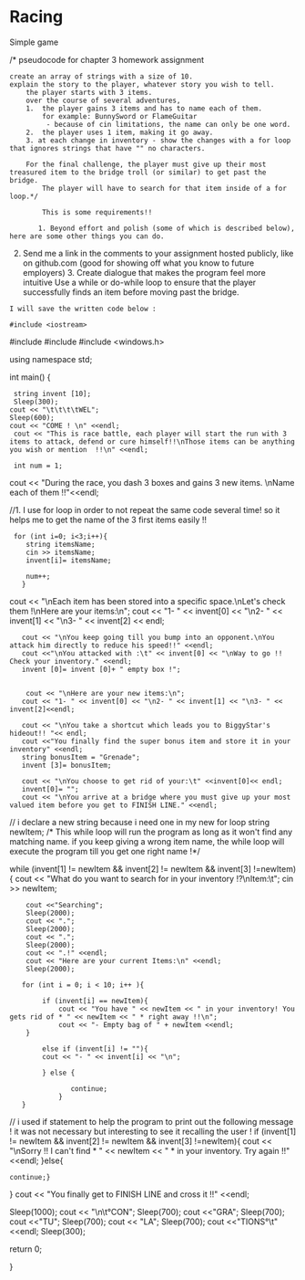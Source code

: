 # Racing
Simple game 

/*
    pseudocode for chapter 3 homework assignment

    create an array of strings with a size of 10.
    explain the story to the player, whatever story you wish to tell.
        the player starts with 3 items.
        over the course of several adventures, 
        1.  the player gains 3 items and has to name each of them.
            for example: BunnySword or FlameGuitar
             - because of cin limitations, the name can only be one word.
        2.  the player uses 1 item, making it go away.
        3. at each change in inventory - show the changes with a for loop that ignores strings that have "" no characters.
        
        For the final challenge, the player must give up their most treasured item to the bridge troll (or similar) to get past the bridge.
            The player will have to search for that item inside of a for loop.*/
            
            This is some requirements!!
            
           1. Beyond effort and polish (some of which is described below), here are some other things you can do.

   2. Send me a link in the comments to your assignment hosted publicly, like on github.com (good for showing off what you know to future employers)
    3. Create dialogue that makes the program feel more intuitive
    Use a while or do-while loop to ensure that the player successfully finds an item before moving past the bridge.
    
    I will save the written code below :
    
    #include <iostream>
#include <string>
#include<cstring>
#include <windows.h>

using namespace std;

int main()
{

     string invent [10];
     Sleep(300);
    cout << "\t\t\t\tWEL";
    Sleep(600);
    cout << "COME ! \n" <<endl;
     cout << "This is race battle, each player will start the run with 3 items to attack, defend or cure himself!!\nThose items can be anything you wish or mention  !!\n" <<endl;

     int num = 1;

 cout << "During the race, you dash 3 boxes and gains 3 new items. \nName each of them !!"<<endl;

 //1. I use for loop in order to not repeat the same code several time! so it helps me to get the name of  the 3 first items easily !!

     for (int i=0; i<3;i++){
        string itemsName;
        cin >> itemsName;
        invent[i]= itemsName;

        num++;
       }

   cout << "\nEach item has been stored into a specific space.\nLet's check them !\nHere are your items:\n";
       cout << "1- " << invent[0] << "\n2- " << invent[1] << "\n3- " << invent[2] << endl;

       cout << "\nYou keep going till you bump into an opponent.\nYou attack him directly to reduce his speed!!" <<endl;
       cout <<"\nYou attacked with :\t" << invent[0] << "\nWay to go !! Check your inventory." <<endl;
       invent [0]= invent [0]+ " empty box !";


        cout << "\nHere are your new items:\n";
       cout << "1- " << invent[0] << "\n2- " << invent[1] << "\n3- " << invent[2]<<endl;

       cout << "\nYou take a shortcut which leads you to BiggyStar's hideout!! "<< endl;
       cout <<"You finally find the super bonus item and store it in your inventory" <<endl;
       string bonusItem = "Grenade";
       invent [3]= bonusItem;

       cout << "\nYou choose to get rid of your:\t" <<invent[0]<< endl;
       invent[0]= "";
       cout << "\nYou arrive at a bridge where you must give up your most valued item before you get to FINISH LINE." <<endl;

// i declare a new string because i need one in my new for loop
          string newItem;
          /* This while loop will run the program as  long as it won't find any matching name.
          if you keep giving a wrong item name, the while loop will execute the program till you get one right name !*/

while (invent[1] != newItem && invent[2] != newItem && invent[3] !=newItem){
        cout << "What do you want to search for in your inventory !?\nItem:\t";
        cin >> newItem;

        cout <<"Searching";
        Sleep(2000);
        cout << ".";
        Sleep(2000);
        cout << ".";
        Sleep(2000);
        cout << ".!" <<endl;
        cout << "Here are your current Items:\n" <<endl;
        Sleep(2000);

       for (int i = 0; i < 10; i++ ){

            if (invent[i] == newItem){
                cout << "You have " << newItem << " in your inventory! You gets rid of * " << newItem << " * right away !!\n";
                cout << "- Empty bag of " + newItem <<endl;
        }

            else if (invent[i] != ""){
            cout << "- " << invent[i] << "\n";

            } else {

                   continue;
                }
       }

// i used if statement to help the program to print out the following message ! it was not necessary but interesting to see it recalling the user !
if (invent[1] != newItem && invent[2] != newItem && invent[3] !=newItem){
    cout << "\nSorry !! I can't find * " << newItem << " * in your inventory. Try again !!" <<endl;
}else{

    continue;}
}
cout << "You finally get to FINISH LINE and cross it !!" <<endl;

Sleep(1000);
cout << "\n\t°CON";
Sleep(700);
cout <<"GRA";
Sleep(700);
cout <<"TU";
Sleep(700);
cout << "LA";
Sleep(700);
cout <<"TIONS°\t" <<endl;
Sleep(300);





return 0;

}

